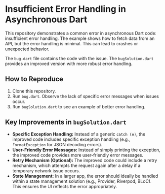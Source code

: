 # Insufficient Error Handling in Asynchronous Dart

This repository demonstrates a common error in asynchronous Dart code: insufficient error handling. The example shows how to fetch data from an API, but the error handling is minimal. This can lead to crashes or unexpected behavior.

The `bug.dart` file contains the code with the issue. The `bugSolution.dart` provides an improved version with more robust error handling.

## How to Reproduce

1. Clone this repository.
2. Run `bug.dart`. Observe the lack of specific error messages when issues occur.
3. Run `bugSolution.dart` to see an example of better error handling.

## Key Improvements in `bugSolution.dart`

* **Specific Exception Handling:** Instead of a generic `catch (e)`, the improved code includes specific exception handling (e.g., `FormatException` for JSON decoding errors).
* **User-Friendly Error Messages:** Instead of simply printing the exception, the improved code provides more user-friendly error messages.
* **Retry Mechanism (Optional):** The improved code could include a retry mechanism, which attempts the request again after a delay if a temporary network issue occurs.
* **State Management:** In a larger app, the error should ideally be handled within a state management solution (e.g., Provider, Riverpod, BLoC). This ensures the UI reflects the error appropriately.